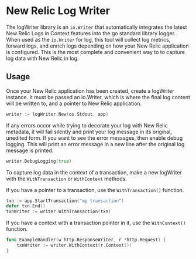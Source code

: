 # New Relic Log Writer

The logWriter library is an `io.Writer` that automatically integrates the latest New Relic Logs in Context features into the go standard library logger. When used as the `io.Writer` for log, this tool will collect log metrics, forward logs, and enrich logs depending on how your New Relic application is configured. This is the most complete and convenient way to to capture log data with New Relic in log.

## Usage

Once your New Relic application has been created, create a logWriter instance. It must be passed an io.Writer, which is where the final log content will be written to, and a pointer to New Relic application.

```go
writer := logWriter.New(os.Stdout, app)
```

If any errors occor while trying to decorate your log with New Relic metadata, it will fail silently and print your log message in its original, unedited form. If you want to see the error messages, then enable debug logging. This will print an error message in a new line after the original log message is printed.

```go
writer.DebugLogging(true)
```

To capture log data in the context of a transaction, make a new logWriter with the `WithTransaction` or `WithContext` methods.

If you have a pointer to a transaction, use the `WithTransaction()` function. 

```go
txn := app.StartTransaction("my transaction")
defer txn.End()
txnWriter := writer.WithTransaction(txn)
```

If you have a context with a transaction pointer in it, use the `WithContext()` function. 

```go
func ExampleHandler(w http.ResponseWriter, r *http.Request) {
    txnWriter := writer.WithContext(r.Context())
}
```
